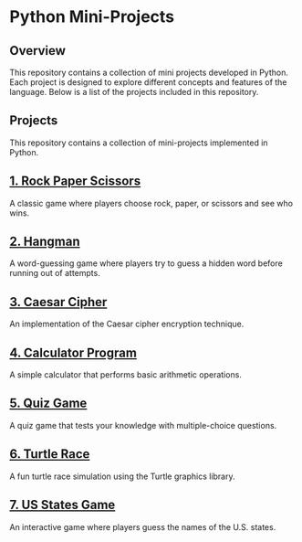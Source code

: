 # Python Mini-Projects

## Overview

This repository contains a collection of mini projects developed in Python. 
Each project is designed to explore different concepts and features of the language. 
Below is a list of the projects included in this repository.

## Projects

This repository contains a collection of mini-projects implemented in Python.

## [1. Rock Paper Scissors](./01.%20Rock%20Paper%20Scissors)  
A classic game where players choose rock, paper, or scissors and see who wins.

## [2. Hangman](./02.%20Hangman)  
A word-guessing game where players try to guess a hidden word before running out of attempts.

## [3. Caesar Cipher](./03.%20Caesar%20Cipher)  
An implementation of the Caesar cipher encryption technique.

## [4. Calculator Program](./04.%20Calculator)  
A simple calculator that performs basic arithmetic operations.

## [5. Quiz Game](./05.%20Quiz%20Game)  
A quiz game that tests your knowledge with multiple-choice questions.

## [6. Turtle Race](./06.%20Turtles%20Race)  
A fun turtle race simulation using the Turtle graphics library.

## [7. US States Game](./07.%20US%20States%20Game)
An interactive game where players guess the names of the U.S. states.
